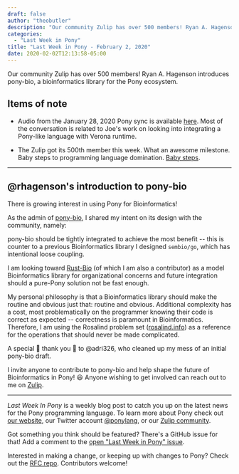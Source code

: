 ```yaml
---
draft: false
author: "theobutler"
description: "Our community Zulip has over 500 members! Ryan A. Hagenson introduces pony-bio, a bioinformatics library for the Pony ecosystem."
categories:
  - "Last Week in Pony"
title: "Last Week in Pony - February 2, 2020"
date: 2020-02-02T12:13:58-05:00
---
```


Our community Zulip has over 500 members! Ryan A. Hagenson introduces pony-bio, a bioinformatics library for the Pony ecosystem.
<!-- more -->

## Items of note

- Audio from the January 28, 2020 Pony sync is available [here](https://sync-recordings.ponylang.io/r/2020_01_28.m4a). Most of the conversation is related to Joe's work on looking into integrating a Pony-like language with Verona runtime.

- The Zulip got its 500th member this week. What an awesome milestone. Baby steps to programming language domination. [Baby steps](https://www.youtube.com/watch?v=ncFCdCjBqcE).

---

## @rhagenson's introduction to pony-bio

There is growing interest in using Pony for Bioinformatics!

As the admin of [pony-bio](https://github.com/pony-bio/pony-bio), I shared my intent on its design with the community, namely:

pony-bio should be tightly integrated to achieve the most benefit -- this is counter to a previous Bioinformatics library I designed `sembio/go`, which has intentional loose coupling.

I am looking toward [Rust-Bio](http://github.com/rust-bio/) (of which I am also a contributor) as a model Bioinformatics library for organizational concerns and future integration should a pure-Pony solution not be fast enough.

My personal philosophy is that a Bioinformatics library should make the routine and obvious just that: routine and obvious. Additional complexity has a cost, most problematically on the programmer knowing their code is correct as expected -- correctness is paramount in Bioinformatics. Therefore, I am using the Rosalind problem set ([rosalind.info](http://rosalind.info)) as a reference for the operations that should never be made complicated.

A special :tada: thank you :tada: to @adri326, who cleaned up my mess of an initial pony-bio draft.

I invite anyone to contribute to pony-bio and help shape the future of Bioinformatics in Pony! :smiley: Anyone wishing to get involved can reach out to me on [Zulip](https://ponylang.zulipchat.com).

---

_Last Week In Pony_ is a weekly blog post to catch you up on the latest news for the Pony programming language. To learn more about Pony check out [our website](https://ponylang.io), our Twitter account [@ponylang](https://twitter.com/ponylang), or our [Zulip community](https://ponylang.zulipchat.com).

Got something you think should be featured? There's a GitHub issue for that! Add a comment to the [open "Last Week in Pony" issue](https://github.com/ponylang/ponylang.github.io/issues?q=is%3Aissue+is%3Aopen+label%3Alast-week-in-pony).

Interested in making a change, or keeping up with changes to Pony? Check out the [RFC repo](https://github.com/ponylang/rfcs). Contributors welcome!
